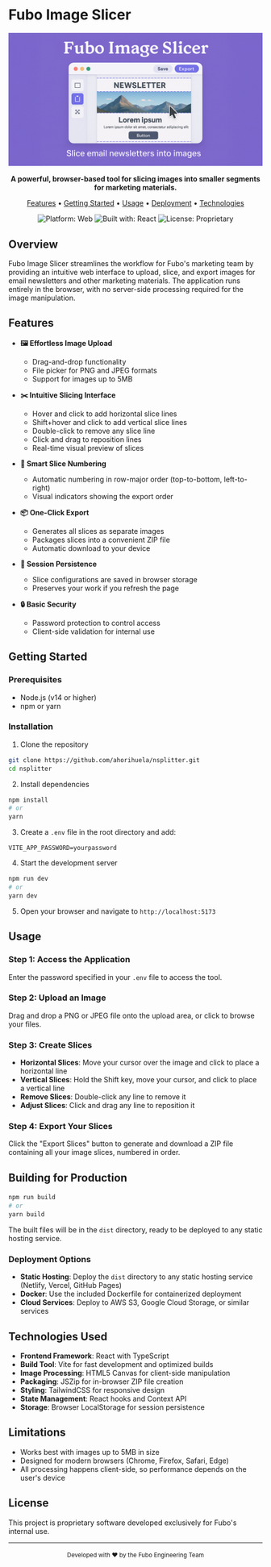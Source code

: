 # Fubo Image Slicer

<div align="center">
  <img src="/public/bg.png" alt="Fubo Image Slicer" width="600" />

  <p>
    <strong>A powerful, browser-based tool for slicing images into smaller segments for marketing materials.</strong>
  </p>

  <p>
    <a href="#features">Features</a> •
    <a href="#getting-started">Getting Started</a> •
    <a href="#usage">Usage</a> •
    <a href="#building-for-production">Deployment</a> •
    <a href="#technologies-used">Technologies</a>
  </p>
  
  <p>
    <img src="https://img.shields.io/badge/Platform-Web-blue" alt="Platform: Web" />
    <img src="https://img.shields.io/badge/Built%20with-React-blue" alt="Built with: React" />
    <img src="https://img.shields.io/badge/License-Proprietary-red" alt="License: Proprietary" />
  </p>
</div>

## Overview

Fubo Image Slicer streamlines the workflow for Fubo's marketing team by providing an intuitive web interface to upload, slice, and export images for email newsletters and other marketing materials. The application runs entirely in the browser, with no server-side processing required for the image manipulation.

## Features

- **🖼️ Effortless Image Upload**
  - Drag-and-drop functionality
  - File picker for PNG and JPEG formats
  - Support for images up to 5MB

- **✂️ Intuitive Slicing Interface**
  - Hover and click to add horizontal slice lines
  - Shift+hover and click to add vertical slice lines
  - Double-click to remove any slice line
  - Click and drag to reposition lines
  - Real-time visual preview of slices

- **🔢 Smart Slice Numbering**
  - Automatic numbering in row-major order (top-to-bottom, left-to-right)
  - Visual indicators showing the export order

- **📦 One-Click Export**
  - Generates all slices as separate images
  - Packages slices into a convenient ZIP file
  - Automatic download to your device

- **💾 Session Persistence**
  - Slice configurations are saved in browser storage
  - Preserves your work if you refresh the page

- **🔒 Basic Security**
  - Password protection to control access
  - Client-side validation for internal use

## Getting Started

### Prerequisites

- Node.js (v14 or higher)
- npm or yarn

### Installation

1. Clone the repository
```bash
git clone https://github.com/ahorihuela/nsplitter.git
cd nsplitter
```

2. Install dependencies
```bash
npm install
# or
yarn
```

3. Create a `.env` file in the root directory and add:
```
VITE_APP_PASSWORD=yourpassword
```

4. Start the development server
```bash
npm run dev
# or
yarn dev
```

5. Open your browser and navigate to `http://localhost:5173`

## Usage

### Step 1: Access the Application
Enter the password specified in your `.env` file to access the tool.

### Step 2: Upload an Image
Drag and drop a PNG or JPEG file onto the upload area, or click to browse your files.

### Step 3: Create Slices
- **Horizontal Slices**: Move your cursor over the image and click to place a horizontal line
- **Vertical Slices**: Hold the Shift key, move your cursor, and click to place a vertical line
- **Remove Slices**: Double-click any line to remove it
- **Adjust Slices**: Click and drag any line to reposition it

### Step 4: Export Your Slices
Click the "Export Slices" button to generate and download a ZIP file containing all your image slices, numbered in order.

## Building for Production

```bash
npm run build
# or
yarn build
```

The built files will be in the `dist` directory, ready to be deployed to any static hosting service.

### Deployment Options

- **Static Hosting**: Deploy the `dist` directory to any static hosting service (Netlify, Vercel, GitHub Pages)
- **Docker**: Use the included Dockerfile for containerized deployment
- **Cloud Services**: Deploy to AWS S3, Google Cloud Storage, or similar services

## Technologies Used

- **Frontend Framework**: React with TypeScript
- **Build Tool**: Vite for fast development and optimized builds
- **Image Processing**: HTML5 Canvas for client-side manipulation
- **Packaging**: JSZip for in-browser ZIP file creation
- **Styling**: TailwindCSS for responsive design
- **State Management**: React hooks and Context API
- **Storage**: Browser LocalStorage for session persistence

## Limitations

- Works best with images up to 5MB in size
- Designed for modern browsers (Chrome, Firefox, Safari, Edge)
- All processing happens client-side, so performance depends on the user's device

## License

This project is proprietary software developed exclusively for Fubo's internal use.

---

<div align="center">
  <small>Developed with ❤️ by the Fubo Engineering Team</small>
</div>
